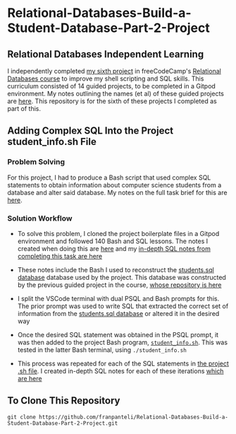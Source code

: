 # Relational-Databases-Build-a-Student-Database-Part-2-Project
## Relational Databases Independent Learning
I independently completed [my sixth project](https://www.freecodecamp.org/learn/relational-database/learn-sql-by-building-a-student-database-part-2/build-a-student-database-part-2) in freeCodeCamp's [Relational Databases course](https://www.freecodecamp.org/learn/relational-database/) to improve my shell scripting and SQL skills. This curriculum consisted of 14 guided projects, to be completed in a Gitpod environment. My notes outlining the names (et al) of these guided projects are [here](https://github.com/franpanteli/Relational-Databases-Build-a-Student-Database-Part-2-Project/blob/main/0%20relational-databases-course-overview.txt). This repository is for the sixth of these projects I completed as part of this.

## Adding Complex SQL Into the Project student_info.sh File
### Problem Solving
For this project, I had to produce a Bash script that used complex SQL statements to obtain information about computer science students from a database and alter said database. My notes on the full task brief for this are [here](https://github.com/franpanteli/Relational-Databases-Build-a-Student-Database-Part-2-Project/blob/main/1%20project-task-notes.txt). 
### Solution Workflow 
- To solve this problem, I cloned the project boilerplate files in a Gitpod environment and followed 140 Bash and SQL lessons. The notes I created when doing this are [here](https://github.com/franpanteli/Relational-Databases-Build-a-Student-Database-Part-2-Project/blob/main/2%20relational-databases-build-a-student-database-part-2-project-guided-course-notes.txt) and my [in-depth SQL notes from completing this task are here](https://github.com/franpanteli/Relational-Databases-Build-a-Student-Database-Part-2-Project/blob/main/2%20relational-databases-build-a-student-database-part-2-project-guided-course-notes.txt)
- These notes include the Bash I used to reconstruct the [students.sql database](https://github.com/franpanteli/Relational-Databases-Build-a-Student-Database-Part-2-Project/blob/main/students.sql) database used by the project. This database was constructed by the previous guided project in the course, [whose repository is here](https://github.com/franpanteli/Relational-Databases-Build-a-Student-Database-Part-1-Project)

- I split the VSCode terminal with dual PSQL and Bash prompts for this. The prior prompt was used to write SQL that extracted the correct set of information from the [students.sql database](https://github.com/franpanteli/Relational-Databases-Build-a-Student-Database-Part-2-Project/blob/main/students.sql) or altered it in the desired way

- Once the desired SQL statement was obtained in the PSQL prompt, it was then added to the project Bash program, [`student_info.sh`](https://github.com/franpanteli/Relational-Databases-Build-a-Student-Database-Part-2-Project/blob/main/student_info.sh). This was tested in the latter Bash terminal, using `./student_info.sh`

- This process was repeated for each of the SQL statements in [the project .sh file](https://github.com/franpanteli/Relational-Databases-Build-a-Student-Database-Part-2-Project/blob/main/student_info.sh). I created in-depth SQL notes for each of these iterations [which are here](https://github.com/franpanteli/Relational-Databases-Build-a-Student-Database-Part-2-Project/blob/main/2%20relational-databases-build-a-student-database-part-2-project-guided-course-notes.txt)

## To Clone This Repository
```
git clone https://github.com/franpanteli/Relational-Databases-Build-a-Student-Database-Part-2-Project.git
```
